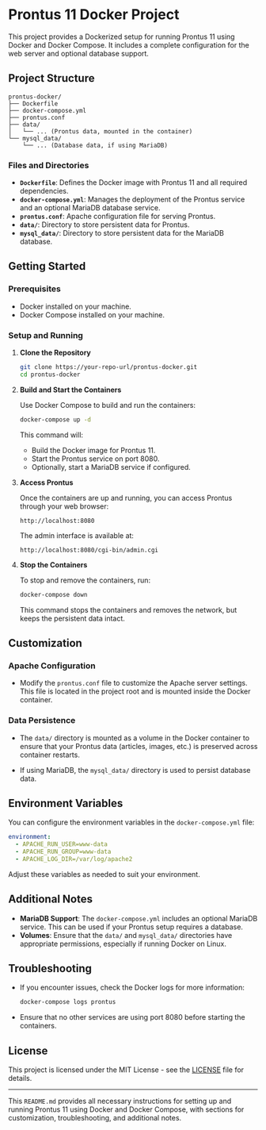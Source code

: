 # Prontus 11 Docker Project

This project provides a Dockerized setup for running Prontus 11 using Docker and Docker Compose. It includes a complete configuration for the web server and optional database support.

## Project Structure

```
prontus-docker/
├── Dockerfile
├── docker-compose.yml
├── prontus.conf
├── data/
│   └── ... (Prontus data, mounted in the container)
└── mysql_data/
    └── ... (Database data, if using MariaDB)
```

### Files and Directories

- **`Dockerfile`**: Defines the Docker image with Prontus 11 and all required dependencies.
- **`docker-compose.yml`**: Manages the deployment of the Prontus service and an optional MariaDB database service.
- **`prontus.conf`**: Apache configuration file for serving Prontus.
- **`data/`**: Directory to store persistent data for Prontus.
- **`mysql_data/`**: Directory to store persistent data for the MariaDB database.

## Getting Started

### Prerequisites

- Docker installed on your machine.
- Docker Compose installed on your machine.

### Setup and Running

1. **Clone the Repository**

   ```bash
   git clone https://your-repo-url/prontus-docker.git
   cd prontus-docker
   ```

2. **Build and Start the Containers**

   Use Docker Compose to build and run the containers:

   ```bash
   docker-compose up -d
   ```

   This command will:
   - Build the Docker image for Prontus 11.
   - Start the Prontus service on port 8080.
   - Optionally, start a MariaDB service if configured.

3. **Access Prontus**

   Once the containers are up and running, you can access Prontus through your web browser:

   ```url
   http://localhost:8080
   ```

   The admin interface is available at:

   ```url
   http://localhost:8080/cgi-bin/admin.cgi
   ```

4. **Stop the Containers**

   To stop and remove the containers, run:

   ```bash
   docker-compose down
   ```

   This command stops the containers and removes the network, but keeps the persistent data intact.

## Customization

### Apache Configuration

- Modify the `prontus.conf` file to customize the Apache server settings. This file is located in the project root and is mounted inside the Docker container.

### Data Persistence

- The `data/` directory is mounted as a volume in the Docker container to ensure that your Prontus data (articles, images, etc.) is preserved across container restarts.

- If using MariaDB, the `mysql_data/` directory is used to persist database data.

## Environment Variables

You can configure the environment variables in the `docker-compose.yml` file:

```yaml
environment:
  - APACHE_RUN_USER=www-data
  - APACHE_RUN_GROUP=www-data
  - APACHE_LOG_DIR=/var/log/apache2
```

Adjust these variables as needed to suit your environment.

## Additional Notes

- **MariaDB Support**: The `docker-compose.yml` includes an optional MariaDB service. This can be used if your Prontus setup requires a database.
- **Volumes**: Ensure that the `data/` and `mysql_data/` directories have appropriate permissions, especially if running Docker on Linux.

## Troubleshooting

- If you encounter issues, check the Docker logs for more information:

  ```bash
  docker-compose logs prontus
  ```

- Ensure that no other services are using port 8080 before starting the containers.

## License

This project is licensed under the MIT License - see the [LICENSE](LICENSE) file for details.

---

This `README.md` provides all necessary instructions for setting up and running Prontus 11 using Docker and Docker Compose, with sections for customization, troubleshooting, and additional notes.
